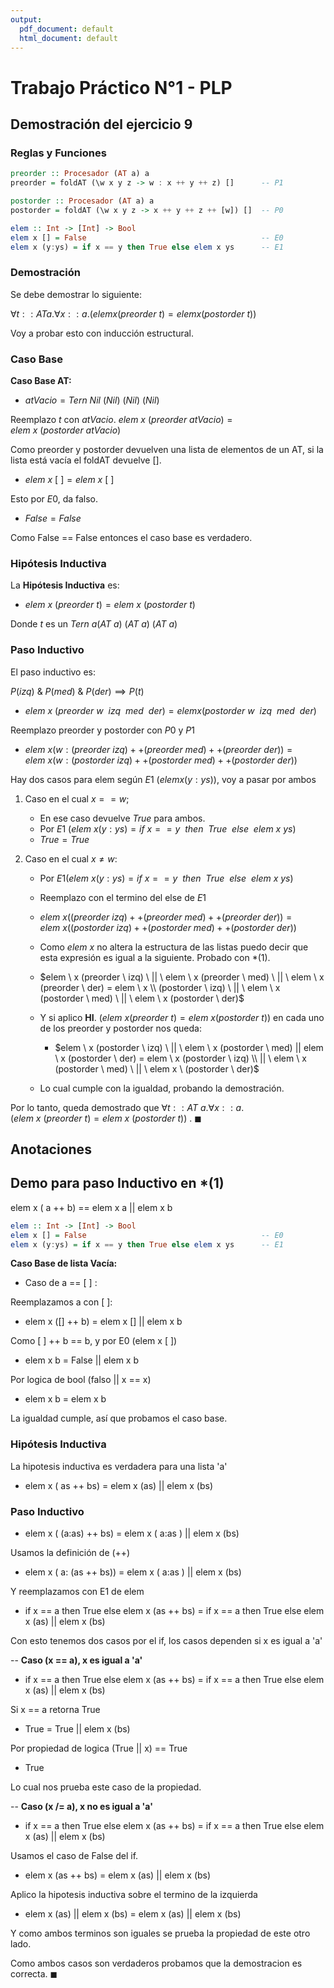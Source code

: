```yaml
---
output:
  pdf_document: default
  html_document: default
---
```

# Trabajo Práctico N°1 - PLP

## Demostración del ejercicio 9

### Reglas y Funciones 

```haskell
preorder :: Procesador (AT a) a
preorder = foldAT (\w x y z -> w : x ++ y ++ z) []      -- P1
```
  

```haskell
postorder :: Procesador (AT a) a
postorder = foldAT (\w x y z -> x ++ y ++ z ++ [w]) []  -- P0
```

```haskell
elem :: Int -> [Int] -> Bool
elem x [] = False                                       -- E0
elem x (y:ys) = if x == y then True else elem x ys      -- E1
```


### Demostración

Se debe demostrar lo siguiente:

$\forall t :: AT a . \forall x :: a . ( elem x (preorder \ t) = elem x (postorder \ t) )$

Voy a probar esto con inducción estructural.

### Caso Base

**Caso Base AT:** 

- $atVacio = Tern \ Nil \ (Nil) \ (Nil) \ (Nil)$

Reemplazo $t$ con $atVacio$.
$elem \ x \ (preorder \ atVacio) = elem \ x \ (postorder \ atVacio)$

Como preorder y postorder devuelven una lista de elementos de un AT, si la lista está vacía el foldAT devuelve [].

- $elem \ x \ [ \ ] = elem \ x \ [ \ ]$

Esto por $E0$, da falso.

- $False = False$

Como False == False entonces el caso base es verdadero.

### Hipótesis Inductiva

La **Hipótesis Inductiva** es:

- $elem \ x \ (preorder \ t) = elem \ x \ (postorder \ t)$

Donde $t$ es un $Tern \ a (AT \ a) \ (AT \ a) \ (AT \ a)$

### Paso Inductivo

El paso inductivo es:

$P(izq) \ \& \ P(med) \  \& \ P(der) \implies P(t)$

- $elem \ x \ (preorder \ w \  \ izq \ \ med \ \  der) = elem x (postorder \ w \ \ izq \ \ med \ \ der)$

Reemplazo preorder y postorder con $P0$ y $P1$

- $elem \ x (w: (preorder \ izq) ++ (preorder \ med) ++ (preorder \ der)) = elem \ x (w: (postorder \ izq) ++ (postorder \ med) ++ (postorder \ der))$

Hay dos casos para elem según $E1 \ (elem x (y:ys))$, voy a pasar por ambos

1. Caso en el cual $x == w$;

   - En ese caso devuelve $True$ para ambos.
   - Por $E1 \ (elem \ x (y:ys) = if \ x == y \ \ then \ \ True \ \ else \ \ elem \ x \ ys)$
   - $True = True$

2. Caso en el cual $x \neq w$:

    - Por $E1 (elem \ x (y:ys) = if \ x == y \ \ then \ \ True  \ \ else \ \ elem \ x \ ys)$
    - Reemplazo con el termino del else de $E1$

    - $elem \ x ((preorder \ izq) ++ (preorder \ med) ++ (preorder \ der)) = elem \ x ((postorder \ izq) ++ (postorder \ med) ++ (postorder \ der))$

    - Como $elem \ x$ no altera la estructura de las listas puedo decir que esta expresión es igual a la siguiente. Probado con *(1).

    - $elem \ x (preorder \ izq) \ || \ elem \ x (preorder \ med) \ || \ elem \ x (preorder \ der) = elem \ x \\ (postorder \ izq) \ || \ elem \ x (postorder \ med) \ || \ elem \ x (postorder \ der)$

    - Y si aplico **HI**. $(elem \ x (preorder \ t) = elem \ x (postorder \ t))$ en cada uno de los preorder y postorder nos queda: 

        - $elem \ x (postorder \ izq) \ || \ elem \ x (postorder \ med) || elem \ x (postorder \ der) = elem \ x (postorder \ izq) \\ || \ elem \ x (postorder \ med) \ || \ elem x \ (postorder \ der)$

    - Lo cual cumple con la igualdad, probando la demostración.

Por lo tanto, queda demostrado que $\forall t :: AT \ a . \forall x :: a . (elem \ x \ (preorder \ t) = elem \ x \ (postorder \ t))$ . $\blacksquare$

## Anotaciones

## Demo para paso Inductivo en *(1)

elem x ( a ++ b) == elem x a || elem x b

```haskell
elem :: Int -> [Int] -> Bool
elem x [] = False                                       -- E0
elem x (y:ys) = if x == y then True else elem x ys      -- E1
```

**Caso Base de lista Vacía:**

- Caso de a == [ ] :

Reemplazamos a con [ ]:  

- elem x ([] ++ b) = elem x [] || elem x b

Como [ ] ++ b == b, y por E0 (elem x [ ])

- elem x b = False || elem x b

Por logica de bool (falso || x == x)

- elem x b = elem x b

La igualdad cumple, así que probamos el caso base.

### Hipótesis Inductiva

La hipotesis inductiva es verdadera para una lista 'a'

- elem x ( as ++ bs) = elem x (as) || elem x (bs)

### Paso Inductivo

- elem x ( (a:as) ++ bs) = elem x ( a:as ) || elem x (bs)

Usamos la definición de (++) 

- elem x ( a: (as ++ bs)) = elem x ( a:as ) || elem x (bs)

Y reemplazamos con E1 de elem

- if x == a then True else elem x (as ++ bs) = if x == a then True else elem x (as) || elem x (bs)

Con esto tenemos dos casos por el if, los casos dependen si x es igual a 'a'

-- **Caso (x == a), x es igual a 'a'**

- if x == a then True else elem x (as ++ bs) = if x == a then True else elem x (as) || elem x (bs)

Si x == a retorna True

- True = True || elem x (bs)

Por propiedad de logica (True || x) == True

- True

Lo cual nos prueba este caso de la propiedad.

-- **Caso (x /= a), x no es igual a 'a'**

- if x == a then True else elem x (as ++ bs) = if x == a then True else elem x (as) || elem x (bs)

Usamos el caso de False del if.

- elem x (as ++ bs) = elem x (as) || elem x (bs)

Aplico la hipotesis inductiva sobre el termino de la izquierda

- elem x (as) || elem x (bs) = elem x (as) || elem x (bs)

Y como ambos terminos son iguales se prueba la propiedad de este otro lado.

Como ambos casos son verdaderos probamos que la demostracion es correcta. $\blacksquare$